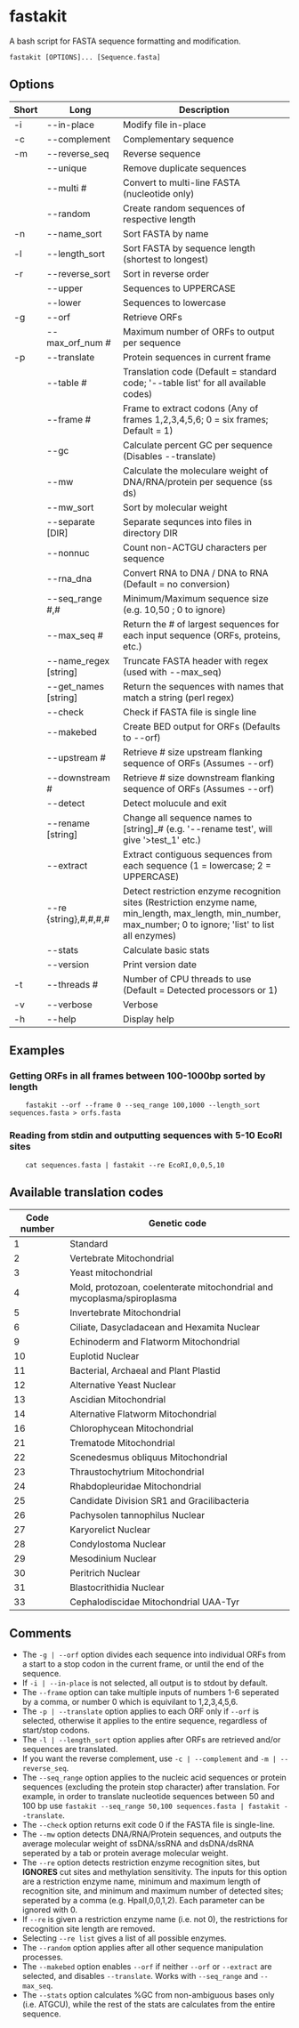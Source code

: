 # fastakit
A bash script for FASTA sequence formatting and modification.

```
fastakit [OPTIONS]... [Sequence.fasta]
```

## Options
| Short     | Long      | Description     |
| ------------- | ------------- | -------- |
| -i          | --in-place         | Modify file in-place  |
| -c           | --complement         | Complementary sequence  |
| -m           | --reverse_seq         | Reverse sequence  |
|           | --unique         | Remove duplicate sequences  |
|           | --multi #         | Convert to multi-line FASTA (nucleotide only)  |
|            | --random         | Create random sequences of respective length  |
| -n          | --name_sort         | Sort FASTA by name  |
| -l           | --length_sort         | Sort FASTA by sequence length (shortest to longest)  |
| -r           | --reverse_sort         | Sort in reverse order  |
|            | --upper         | Sequences to UPPERCASE  |
|            | --lower         | Sequences to lowercase  |
| -g           | --orf         | Retrieve ORFs  |
|            | --max_orf_num #         | Maximum number of ORFs to output per sequence  |
| -p           | --translate         | Protein sequences in current frame  |
|            | --table #        | Translation code (Default = standard code; '--table list' for all available codes)  |
|            | --frame #        | Frame to extract codons (Any of frames 1,2,3,4,5,6; 0 = six frames; Default = 1)  |
|            | --gc        | Calculate percent GC per sequence (Disables --translate)  |
|            | --mw        | Calculate the moleculare weight of DNA/RNA/protein per sequence (ss ds)  |
|            | --mw_sort        | Sort by molecular weight  |
|            | --separate [DIR]        | Separate sequnces into files in directory DIR  |
|            | --nonnuc        | Count non-ACTGU characters per sequence  |
|            | --rna_dna        | Convert RNA to DNA / DNA to RNA (Default = no conversion)  |
|            | --seq_range #,#        | Minimum/Maximum sequence size (e.g. 10,50 ; 0 to ignore)  |
|            | --max_seq #        | Return the # of largest sequences for each input sequence (ORFs, proteins, etc.)  |
|            | --name_regex [string]        | Truncate FASTA header with regex (used with --max_seq)  |
|            | --get_names [string]        | Return the sequences with names that match a string (perl regex)  |
|            | --check        | Check if FASTA file is single line  |
|            | --makebed        | Create BED output for ORFs (Defaults to --orf)  |
|            | --upstream #        | Retrieve # size upstream flanking sequence of ORFs (Assumes --orf)  |
|            | --downstream #        | Retrieve # size downstream flanking sequence of ORFs (Assumes --orf)  |
|            | --detect        | Detect molucule and exit  |
|            | --rename [string]        | Change all sequence names to [string]_# (e.g. '--rename test', will give '>test_1' etc.)  |
|            | --extract        | Extract contiguous sequences from each sequence (1 = lowercase; 2 = UPPERCASE)  |
|            | --re {string},#,#,#,#        | Detect restriction enzyme recognition sites (Restriction enzyme name, min_length, max_length, min_number, max_number; 0 to ignore; 'list' to list all enzymes)  |
|            | --stats        | Calculate basic stats  |
|            | --version        | Print version date  |
| -t           | --threads #        | Number of CPU threads to use (Default = Detected processors or 1)  |
| -v           | --verbose       | Verbose  |
| -h           | --help       | Display help  |


## Examples

### Getting ORFs in all frames between 100-1000bp sorted by length
```
	fastakit --orf --frame 0 --seq_range 100,1000 --length_sort sequences.fasta > orfs.fasta
```
### Reading from stdin and outputting sequences with 5-10 EcoRI sites
```
	cat sequences.fasta | fastakit --re EcoRI,0,0,5,10
```


## Available translation codes

| Code number     | Genetic code      |
| ------------- | ------------- |
| 1          |  Standard        |
| 2          |  Vertebrate Mitochondrial        |
| 3          |  Yeast mitochondrial        |
| 4          |  Mold, protozoan, coelenterate mitochondrial and mycoplasma/spiroplasma        |
| 5          |  Invertebrate Mitochondrial        |
| 6          |  Ciliate, Dasycladacean and Hexamita Nuclear        |
| 9          |  Echinoderm and Flatworm Mitochondrial        |
| 10          |  Euplotid Nuclear        |
| 11          |  Bacterial, Archaeal and Plant Plastid        |
| 12          |  Alternative Yeast Nuclear        |
| 13          |  Ascidian Mitochondrial        |
| 14          |  Alternative Flatworm Mitochondrial        |
| 16          |  Chlorophycean Mitochondrial        |
| 21          |  Trematode Mitochondrial        |
| 22          |  Scenedesmus obliquus Mitochondrial        |
| 23          |  Thraustochytrium Mitochondrial        |
| 24          |  Rhabdopleuridae Mitochondrial        |
| 25          |  Candidate Division SR1 and Gracilibacteria        |
| 26          |  Pachysolen tannophilus Nuclear        |
| 27          |  Karyorelict Nuclear        |
| 28          |  Condylostoma Nuclear        |
| 29          |  Mesodinium Nuclear        |
| 30          |  Peritrich Nuclear        |
| 31          |  Blastocrithidia Nuclear        |
| 33          |  Cephalodiscidae Mitochondrial UAA-Tyr        |

## Comments
- The `-g | --orf` option divides each sequence into individual ORFs from a start to a stop codon in the current frame, or until the end of the sequence.
- If `-i | --in-place` is not selected, all output is to stdout by default.
- The `--frame` option can take multiple inputs of numbers 1-6 seperated by a comma, or number 0 which is equivilant to 1,2,3,4,5,6.
- The `-p | --translate` option applies to each ORF only if `--orf` is selected, otherwise it applies to the entire sequence, regardless of start/stop codons.
- The `-l | --length_sort` option applies after ORFs are retrieved and/or sequences are translated.
- If you want the reverse complement, use `-c | --complement` and `-m | --reverse_seq`.
- The `--seq_range` option applies to the nucleic acid sequences or protein sequences (excluding the protein stop character) after translation. For example, in order to translate nucleotide sequences between 50 and 100 bp use `fastakit --seq_range 50,100 sequences.fasta | fastakit --translate`.
- The `--check` option returns exit code 0 if the FASTA file is single-line.
- The `--mw` option detects DNA/RNA/Protein sequences, and outputs the average molecular weight of ssDNA/ssRNA and dsDNA/dsRNA seperated by a tab or protein average molecular weight.
- The `--re` option detects restriction enzyme recognition sites, but **IGNORES** cut sites and methylation sensitivity. The inputs for this option are a restriction enzyme name, minimum and maximum length of recognition site, and minimum and maximum number of detected sites; seperated by a comma (e.g. HpaII,0,0,1,2). Each parameter can be ignored with 0.
- If `--re` is given a restriction enzyme name (i.e. not 0), the restrictions for recognition site length are removed.
- Selecting `--re list` gives a list of all possible enzymes.
- The `--random` option applies after all other sequence manipulation processes.
- The `--makebed` option enables `--orf` if neither `--orf` or `--extract` are selected, and disables `--translate`. Works with `--seq_range` and `--max_seq`.
- The `--stats` option calculates %GC from non-ambiguous bases only (i.e. ATGCU), while the rest of the stats are calculates from the entire sequence.
